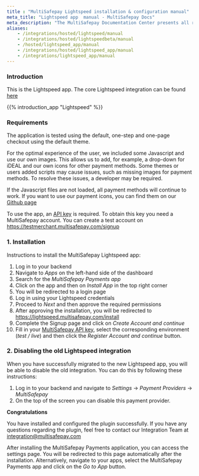 ```yaml
---
title : "MultiSafepay Lightspeed installation & configuration manual"
meta_title: "Lightspeed app  manual - MultiSafepay Docs"
meta_description: "The MultiSafepay Documentation Center presents all relevant information about our Plugins and API. You can also find support pages for payment methods, tools and general questions as well as the contact details of our Support and Integration Teams."
aliases: 
    - /integrations/hosted/lightspeed/manual
    - /integrations/hosted/lightspeedbeta/manual
    - /hosted/lightspeed_app/manual
    - /integrations/hosted/lightspeed_app/manual
    - /integrations/lightspeed_app/manual
---
```


### Introduction
This is the Lightspeed app. The core Lightspeed integration can be found [here](/integrations/ecommerce-integrations/lightspeed_core)

{{% introduction_app "Lightspeed" %}}

### Requirements
The application is tested using the default, one-step and one-page checkout using the default theme.

For the optimal experience of the user, we included some Javascript and use our own images. This allows us to add, for example, a drop-down for iDEAL and our own icons for other payment methods. Some themes or users added scripts may cause issues, such as missing images for payment methods. To resolve these issues, a developer may be required.

If the Javascript files are not loaded, all payment methods will continue to work. If you want to use our payment icons, you can find them on our [Github page](https://github.com/MultiSafepay/MultiSafepay-icons)

To use the app, an [API key](/faq/general/glossary/#api-key) is required. To obtain this key you need a MultiSafepay account. You can create a test account on https://testmerchant.multisafepay.com/signup

### 1. Installation 
Instructions to install the MultiSafepay Lightspeed app:

1. Log in to your backend
2. Navigate to _Apps_ on the left-hand side of the dashboard
3. Search for the _MultiSafepay Payments app_
4. Click on the app and then on _Install App_ in the top right corner
5. You will be redirected to a login page
6. Log in using your Lightspeed credentials
7. Proceed to _Next_ and then approve the required permissions
8. After approving the installation, you will be redirected to <https://lightspeed.multisafepay.com/install>
9. Complete the Signup page and click on _Create Account and continue_
10. Fill in your [MultiSafepay API key](https://docs.multisafepay.com/tools/multisafepay-control/get-your-api-key), select the corresponding environment (_test / live_) and then click the _Register Account and continue_ button.

### 2. Disabling the old Lightspeed integration

When you have successfully migrated to the new Lightspeed app, you will be able to disable the old integration. You can do this by following these instructions:

1. Log in to your backend and navigate to _Settings_ → _Payment Providers_ → _MultiSafepay_
2. On the top of the screen you can disable this payment provider.

__Congratulations__

You have installed and configured the plugin successfully. If you have any questions regarding the plugin, feel free to contact our Integration Team at <integration@multisafepay.com>

After installing the MultiSafepay Payments application, you can access the settings page. You will be redirected to this page automatically after the installation. Alternatively, navigate to your apps, select the MultiSafepay Payments app and click on the _Go to App_ button.
